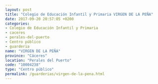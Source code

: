 ```yaml
---
layout: post
title: "Colegio de Educación Infantil y Primaria VIRGEN DE LA PEÑA"
date: 2017-09-20 20:57:05 +0200
categories:
- Colegio de Educación Infantil y Primaria
- caceres
- perales-del-puerto
- Centro público
- guarderia
name: "VIRGEN DE LA PEÑA"
province: "Cáceres"
location: "Perales del Puerto"
code: "10004238"
type: "Centro público"
permalink: /guarderias/virgen-de-la-pena.html
---
```

